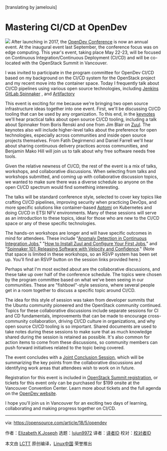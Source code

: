 [translating by jamelouis]

Mastering CI/CD at OpenDev
======

![](https://opensource.com/sites/default/files/styles/image-full-size/public/lead-images/BUSINESS_opennature_3.png?itok=J1OSECM_)
After launching in 2017, the [OpenDev Conference][1] is now an annual event. At the inaugural event last September, the conference focus was on edge computing. This year's event, taking place May 22-23, will be focused on Continuous Integration/Continuous Deployment (CI/CD) and will be co-located with the OpenStack Summit in Vancouver.



I was invited to participate in the program committee for OpenDev CI/CD based on my background on the CI/CD system for the OpenStack project and my recent move into the container space. Today I frequently talk about CI/CD pipelines using various open source technologies, including [Jenkins][3] [GitLab][2],[Spinnaker][4] , and [Artifactory][5]

This event is exciting for me because we're bringing two open source infrastructure ideas together into one event. First, we'll be discussing CI/CD tooling that can be used by any organization. To this end, in the [keynotes][6] we'll hear practical talks about open source CI/CD tooling, including a talk about Spinnaker from Boris Renski and one from Jim Blair on [Zuul][7]. The keynotes also will include higher-level talks about the preference for open technologies, especially across communities and inside open source projects themselves. From Fatih Degirmenci and Daniel Farrell we'll hear about sharing continuous delivery practices across communities, and Benjamin Mako Hill will join us to talk about why free software needs free tools.

Given the relative newness of CI/CD, the rest of the event is a mix of talks, workshops, and collaborative discussions. When selecting from talks and workshops submitted, and coming up with collaborative discussion topics, we wanted to make sure there was a diverse schedule so anyone on the open CI/CD spectrum would find something interesting.

The talks will be standard conference style, selected to cover key topics like crafting CI/CD pipelines, improving security when practicing DevOps, and more specific solutions like container-based [Aptomi][8] on Kubernetes and doing CI/CD in ETSI NFV environments. Many of these sessions will serve as an introduction to these topics, ideal for those who are new to the CI/CD space or any of these specific technologies.

The hands-on workshops are longer and will have specific outcomes in mind for attendees. These include "[Anomaly Detection in Continuous Integration Jobs][9]," "[How to Install Zuul and Configure Your First Jobs][10]," and "[Spinnaker 101: Releasing Software with Velocity and Confidence][11]." (Note that space is limited in these workshops, so an RSVP system has been set up. You'll find an RSVP button on the session links provided here.)

Perhaps what I'm most excited about are the collaborative discussions, and these take up over half of the conference schedule. The topics were chosen by the program committee based on what we've been seeing in our communities. These are "fishbowl"-style sessions, where several people get in a room together to discuss a specific topic around CI/CD.

The idea for this style of session was taken from developer summits that the Ubuntu community pioneered and the OpenStack community continued. Topics for these collaborative discussions include separate sessions for CI and CD fundamentals, improvements that can be made to encourage cross-community collaboration, driving CI/CD culture in organizations, and why open source CI/CD tooling is so important. Shared documents are used to take notes during these sessions to make sure that as much knowledge shared during the session is retained as possible. It's also common for action items to come from these discussions, so community members can push forward initiatives related to the topic being covered.

The event concludes with a [Joint Conclusion Session][12], which will be summarizing the key points from the collaborative discussions and identifying work areas that attendees wish to work on in future.

Registration for this event is included in [OpenStack Summit registration][13], or tickets for this event only can be purchased for $199 onsite at the Vancouver Convention Center. Learn more about tickets and the full agenda on the [OpenDev website][1].

I hope you'll join us in Vancouver for an exciting two days of learning, collaborating and making progress together on CI/CD.

--------------------------------------------------------------------------------

via: https://opensource.com/article/18/5/opendev

作者：[Elizabeth K.Joseph][a]
选题：[lujun9972](https://github.com/lujun9972)
译者：[译者ID](https://github.com/译者ID)
校对：[校对者ID](https://github.com/校对者ID)

本文由 [LCTT](https://github.com/LCTT/TranslateProject) 原创编译，[Linux中国](https://linux.cn/) 荣誉推出

[a]:https://opensource.com/users/pleia2
[1]:http://2018.opendevconf.com/
[2]:https://about.gitlab.com/
[3]:https://jenkins.io/
[4]:https://www.spinnaker.io/
[5]:https://jfrog.com/artifactory/
[6]:http://2018.opendevconf.com/schedule/
[7]:https://zuul-ci.org/
[8]:http://aptomi.io/
[9]:https://www.openstack.org/summit/vancouver-2018/summit-schedule/events/21692/anomaly-detection-in-continuous-integration-jobs
[10]:https://www.openstack.org/summit/vancouver-2018/summit-schedule/events/21693/how-to-install-zuul-and-configure-your-first-jobs
[11]:https://www.openstack.org/summit/vancouver-2018/summit-schedule/events/21699/spinnaker-101-releasing-software-with-velocity-and-confidence
[12]:https://www.openstack.org/summit/vancouver-2018/summit-schedule/events/21831/opendev-cicd-joint-collab-conclusion
[13]:https://www.eventbrite.com/e/openstack-summit-may-2018-vancouver-tickets-40845826968?aff=VancouverSummit2018
